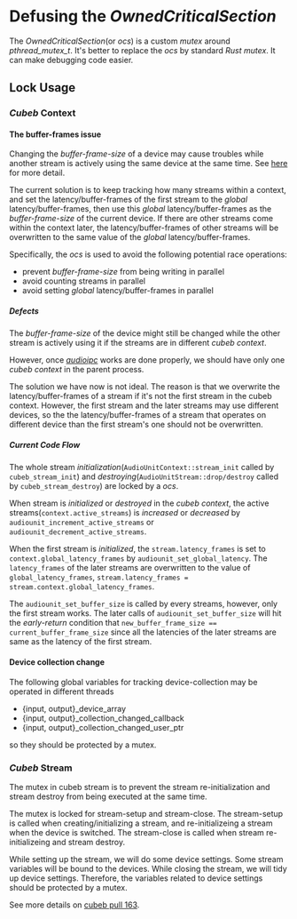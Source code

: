 # Defusing the *OwnedCriticalSection*

The *OwnedCriticalSection*(or *ocs*) is a custom *mutex* around *pthread_mutex_t*.
It's better to replace the *ocs* by standard *Rust mutex*.
It can make debugging code easier.

## Lock Usage

### *Cubeb* Context

#### The buffer-frames issue

Changing the *buffer-frame-size* of a device may cause troubles
while another stream is actively using the same device at the same time.
See [here][chg-buf-sz] for more detail.

The current solution is to keep tracking how many streams within a context,
and set the latency/buffer-frames of the first stream to the *global* latency/buffer-frames,
then use this *global* latency/buffer-frames as the *buffer-frame-size* of the current device.
If there are other streams come within the context later,
the latency/buffer-frames of other streams will be overwritten
to the same value of the *global* latency/buffer-frames.

Specifically, the *ocs* is used to avoid the following potential race operations:
- prevent *buffer-frame-size* from being writing in parallel
- avoid counting streams in parallel
- avoid setting *global* latency/buffer-frames in parallel

##### Defects
The *buffer-frame-size* of the device might still be changed
while the other stream is actively using it
if the streams are in different *cubeb context*.

However, once [*audioipc*][audioipc] works are done properly,
we should have only one *cubeb context* in the parent process.

The solution we have now is not ideal.
The reason is that we overwrite the latency/buffer-frames of a stream
if it's not the first stream in the cubeb context.
However, the first stream and the later streams may use different devices,
so the the latency/buffer-frames of a stream that operates on
different device than the first stream's one should not be overwritten.

##### Current Code Flow
The whole stream *initialization*(`AudioUnitContext::stream_init` called by `cubeb_stream_init`)
and *destroying*(`AudioUnitStream::drop/destroy` called by `cubeb_stream_destroy`) are locked by a *ocs*.

When stream is *initialized* or *destroyed* in the *cubeb context*,
the active streams(`context.active_streams`) is *increased* or *decreased*
by `audiounit_increment_active_streams` or `audiounit_decrement_active_streams`.

When the first stream is *initialized*,
the `stream.latency_frames` is set to `context.global_latency_frames` by `audiounit_set_global_latency`.
The `latency_frames` of the later streams are overwritten to the value of `global_latency_frames`,
`stream.latency_frames = stream.context.global_latency_frames`.

The `audiounit_set_buffer_size` is called by every streams,
however, only the first stream works.
The later calls of `audiounit_set_buffer_size` will hit the *early-return* condition that
`new_buffer_frame_size == current_buffer_frame_size`
since all the latencies of the later streams are same as the latency of the first stream.

#### Device collection change
The following global variables for tracking device-collection may be operated in different threads

- {input, output}_device_array
- {input, output}_collection_changed_callback
- {input, output}_collection_changed_user_ptr

so they should be protected by a mutex.

### *Cubeb* Stream
The mutex in cubeb stream is to prevent the stream re-initialization and stream destroy
from being executed at the same time.

The mutex is locked for stream-setup and stream-close.
The stream-setup is called when creating/initializing a stream,
and re-initializeing a stream when the device is switched.
The stream-close is called when stream re-initializeing and stream destroy.

While setting up the stream, we will do some device settings.
Some stream variables will be bound to the devices.
While closing the stream, we will tidy up device settings.
Therefore, the variables related to device settings should be protected by a mutex.

See more details on [cubeb pull 163][cubeb-pull-163].

[chg-buf-sz]: https://cs.chromium.org/chromium/src/media/audio/mac/audio_manager_mac.cc?l=982-989&rcl=0207eefb445f9855c2ed46280cb835b6f08bdb30 "issue on changing buffer size"
[audioipc]: https://github.com/djg/audioipc-2
[cubeb-pull-163]: https://github.com/kinetiknz/cubeb/pull/163